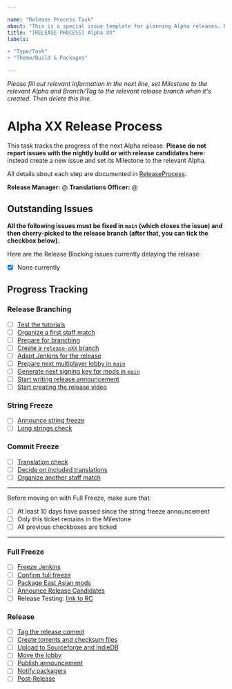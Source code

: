 ```yaml
---

name: "Release Process Task"
about: "This is a special issue template for planning Alpha releases. DO NOT USE it for normal issue reports."
title: "[RELEASE PROCESS] Alpha XX"
labels:

- "Type/Task"
- "Theme/Build & Packages"

---
```


*Please fill out relevant information in the next line, set Milestone to the relevant Alpha and Branch/Tag to the relevant release branch when it's created. Then delete this line.*

# Alpha XX Release Process

This task tracks the progress of the next Alpha release. **Please do not report issues with the nightly build or with release candidates here:** instead create a new issue and set its Milestone to the relevant Alpha.

All details about each step are documented in [ReleaseProcess](wiki/ReleaseProcess).

**Release Manager:** @
**Translations Officer:** @

## Outstanding Issues

**All the following issues must be fixed in `main` (which closes the issue) and then cherry-picked to the release branch (after that, you can tick the checkbox below).**

Here are the Release Blocking issues currently delaying the release:

- [x] None currently

## Progress Tracking

### Release Branching

- [ ] [Test the tutorials](wiki/ReleaseProcess#test-the-tutorials)
- [ ] [Organize a first staff match](wiki/ReleaseProcess#organize-a-first-staff-match)
- [ ] [Prepare for branching](wiki/ReleaseProcess#prepare-for-branching)
- [ ] [Create a `release-aXX` branch](wiki/ReleaseProcess#create-a-release-axx-branch)
- [ ] [Adapt Jenkins for the release](wiki/ReleaseProcess#adapt-jenkins-for-the-release)
- [ ] [Prepare next multiplayer lobby in `main`](wiki/ReleaseProcess#prepare-next-multiplayer-lobby-in-main)
- [ ] [Generate next signing key for mods in `main`](wiki/ReleaseProcess#generate-next-signing-key-for-mods-in-main)
- [ ] [Start writing release announcement](wiki/ReleaseProcess#start-writing-release-announcement)
- [ ] [Start creating the release video](wiki/ReleaseProcess#start-creating-the-release-video)

### String Freeze

- [ ] [Announce string freeze](wiki/ReleaseProcess#announce-string-freeze)
- [ ] [Long strings check](wiki/ReleaseProcess#long-strings-check)

### Commit Freeze

- [ ] [Translation check](wiki/ReleaseProcess#translation-check)
- [ ] [Decide on included translations](wiki/ReleaseProcess#decide-on-included-translations)
- [ ] [Organize another staff match](wiki/ReleaseProcess#organize-another-staff-match)

---

Before moving on with Full Freeze, make sure that:

- [ ] At least 10 days have passed since the string freeze announcement
- [ ] Only this ticket remains in the Milestone
- [ ] All previous checkboxes are ticked

---

### Full Freeze

- [ ] [Freeze Jenkins](wiki/ReleaseProcess#freeze-jenkins)
- [ ] [Confirm full freeze](wiki/ReleaseProcess#confirm-full-freeze)
- [ ] [Package East Asian mods](wiki/ReleaseProcess#package-east-asian-mods)
- [ ] [Announce Release Candidates](wiki/ReleaseProcess#announce-release-candidates)
- [ ] Release Testing: [link to RC]( )

### Release

- [ ] [Tag the release commit](wiki/ReleaseProcess#tag-the-release-commit)
- [ ] [Create torrents and checksum files](wiki/ReleaseProcess#create-torrents-and-checksum-files)
- [ ] [Upload to Sourceforge and IndieDB](wiki/ReleaseProcess#upload-to-sourceforge-and-indiedb)
- [ ] [Move the lobby](wiki/ReleaseProcess#move-the-lobby)
- [ ] [Publish announcement](wiki/ReleaseProcess#publish-announcement)
- [ ] [Notify packagers](wiki/ReleaseProcess#notify-packagers)
- [ ] [Post-Release](wiki/ReleaseProcess#post-release)
